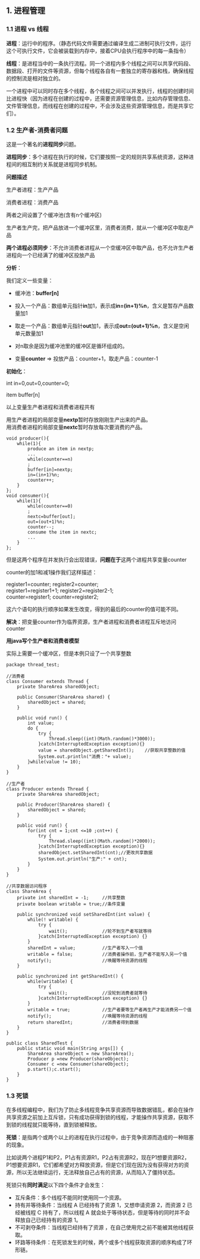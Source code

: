 ## 1. 进程管理

### 1.1 进程 vs 线程

**进程**：运行中的程序。（静态代码文件需要通过编译生成二进制可执行文件，运行这个可执行文件，它会被装载到内存中，接着CPU会执行程序中的每一条指令）

**线程**：是进程当中的一条执行流程。同一个进程内多个线程之间可以共享代码段、数据段、打开的文件等资源，但每个线程各自有一套独立的寄存器和栈，确保线程的控制流是相对独立的。

一个进程中可以同时存在多个线程，各个线程之间可以并发执行，线程的创建时间比进程快（因为进程在创建的过程中，还需要资源管理信息，比如内存管理信息、文件管理信息，而线程在创建的过程中，不会涉及这些资源管理信息，而是共享它们）。

### 1.2 生产者-消费者问题

这是一个著名的**进程同步**问题。

**进程同步**：多个进程在执行的时候，它们要按照一定的规则共享系统资源，这种进程间的相互制约关系就是进程同步机制。

**问题描述**

生产者进程：生产产品  

消费者进程：消费产品  

两者之间设置了个缓冲池(含有n个缓冲区)  

生产者生产完，把产品放进一个缓冲区里，消费者消费，就从一个缓冲区中取走产品  

**两个进程必须同步**：不允许消费者进程从一个空缓冲区中取产品，也不允许生产者进程向一个已经满了的缓冲区投放产品

**分析**：

我们定义一些变量：  

- 缓冲池：**buffer[n]**  

- 投入一个产品：数组单元指针**in**加1，表示成**in=(in+1)%n**，含义是暂存产品数量加1  

- 取走一个产品：数组单元指针**out**加1，表示成**out=(out+1)%n**，含义是空闲单元数量加1  

- 对n取余是因为缓冲池里的缓冲区是循环组成的。  

- 变量**counter** => 投放产品：counter+1，取走产品：counter-1

**初始化**：  

int in=0,out=0,counter=0;  

item buffer[n]  

以上变量生产者进程和消费者进程共有

用生产者进程的局部变量**nextp**暂时存放刚刚生产出来的产品。  
用消费者进程的局部变量**nextc**暂时存放每次要消费的产品。

```
void producer(){
	while(1){
		produce an item in nextp;
		...
		while(counter==n)
		;
		buffer[in]=nextp;
		in=(in+1)%n;
		counter++;
	}
};
void consumer(){
	while(1){
		while(counter==0)
		;
		nextc=buffer[out];
		out=(out+1)%n;
		counter--;
		consume the item in nextc;
		...
	}
};
```

但是这两个程序在并发执行会出现错误，**问题在于**这两个进程共享变量counter  

counter的加1和减1操作我们这样描述：  

register1=counter; register2=counter;  
register1=register1+1; register2=register2-1;  
counter=register1; counter=register2;  

这六个语句的执行顺序如果发生改变，得到的最后的counter的值可能不同。  

**解决**：把变量counter作为临界资源，生产者进程和消费者进程互斥地访问 counter

**用java写个生产者和消费者模型**

实际上需要一个缓冲区，但是本例只设了一个共享整数

```
package thread_test;

//消费者
class Consumer extends Thread {
	private ShareArea sharedObject;
	
	public Consumer(ShareArea shared) {
		sharedObject = shared;
	}
	
	public void run() {
		int value;
		do {
			try {
				Thread.sleep((int)(Math.random()*3000));
			}catch(InterruptedException exception){}
			value = sharedObject.getSharedInt();	//获取共享整数的值
			System.out.println("消费："+ value);
		}while(value != 10);
	}
}

//生产者
class Producer extends Thread {
	private ShareArea sharedObject;
	
	public Producer(ShareArea shared) {
		sharedObject = shared;
	}
	
	public void run() {
		for(int cnt = 1;cnt <=10 ;cnt++) {
			try {
				Thread.sleep((int)(Math.random()*2000));
			}catch(InterruptedException exception){}
			sharedObject.setSharedInt(cnt);//更改共享数据
			System.out.println("生产:" + cnt);
		}
	}
}

//共享数据访问程序
class ShareArea {
	private int sharedInt = -1;		//共享整数
	private boolean writable = true;//条件变量
	
	public synchronized void setSharedInt(int value) {
		while(! writable) {
			try {
				wait();				//轮不到生产者写就等待
			}catch(InterruptedException exception) {}
		}
		sharedInt = value;			//生产者写入一个值
		writable = false;           //消费者操作前，生产者不能写入另一个值
		notify();					//唤醒等待资源的线程
	}
	
	public synchronized int getSharedInt() {
		while(writable) {
			try {
				wait();				//没轮到消费者就等待
			}catch(InterruptedException exception) {}
		}
		writable = true;			//生产者要等生产者再生产才能消费另一个值
		notify();					//唤醒等待资源的线程
		return sharedInt;			//消费者得到数据
	}
}

public class SharedTest {
	public static void main(String args[]) {
		ShareArea shareObject = new ShareArea();
		Producer p =new Producer(shareObject);
		Consumer c =new Consumer(shareObject);
		p.start();c.start();
	}	
}
```

### 1.3 死锁

在多线程编程中，我们为了防止多线程竞争共享资源而导致数据错乱，都会在操作共享资源之前加上互斥锁，只有成功获得到锁的线程，才能操作共享资源，获取不到锁的线程就只能等待，直到锁被释放。

**死锁**：是指两个或两个以上的进程在执行过程中，由于竞争资源而造成的一种阻塞的现象。  

比如说两个进程P1和P2，P1占有资源R1，P2占有资源R2，现在P1想要资源R2，P1想要资源R1，它们都希望对方释放资源，但是它们现在因为没有获得对方的资源，所以无法继续运行，无法释放自己占有的资源，从而陷入了僵持状态。

死锁只有**同时满足**以下四个条件才会发生：

- 互斥条件：多个线程不能同时使用同一个资源。
- 持有并等待条件：当线程 A 已经持有了资源 1，又想申请资源 2，而资源 2 已经被线程 C 持有了，所以线程 A 就会处于等待状态，但是等待的同时并不会释放自己已经持有的资源 1。
- 不可剥夺条件：当线程已经持有了资源 ，在自己使用完之前不能被其他线程获取。
- 环路等待条件：在死锁发生的时候，两个或多个线程获取资源的顺序构成了环形链。



